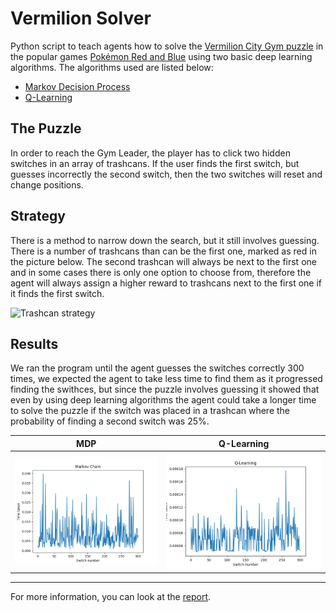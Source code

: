 # Vermilion Solver
Python script to teach agents how to solve the [Vermilion City Gym puzzle](http://wiki.pokemonspeedruns.com/index.php/Trash_Cans) in the popular games [Pokémon Red and Blue](https://en.wikipedia.org/wiki/Pok%C3%A9mon_Red_and_Blue) using two basic deep learning algorithms. The algorithms used are listed below:
- [Markov Decision Process](https://en.wikipedia.org/wiki/Markov_decision_process)
- [Q-Learning](https://en.wikipedia.org/wiki/Q-learning)

## The Puzzle
In order to reach the Gym Leader, the player has to click two hidden switches in an array of trashcans. If the user finds the first switch, but guesses incorrectly the second switch, then the two switches will reset and change positions.

## Strategy
There is a method to narrow down the search, but it still involves guessing. There is a number of trashcans than can be the first one, marked as red in the picture below. The second trashcan will always be next to the first one and in some cases there is only one option to choose from, therefore the agent will always assign a higher reward to trashcans next to the first one if it finds the first switch.

![Trashcan strategy](https://i.imgur.com/mCgVe4w.png)

## Results
We ran the program until the agent guesses the switches correctly 300 times, we expected the agent to take less time to find them as it progressed finding the swithces, but since the puzzle involves guessing it showed that even by using deep learning algorithms the agent could take a longer time to solve the puzzle if the switch was placed in a trashcan where the probability of finding a second switch was 25%.

|               MDP               |                   Q-Learning                   |
|               ---               |                   ----------                   |
| ![MDP Results](./markov300.png) | ![Q-Learning Results](./low_gamma_low_exp.png) |

---

For more information, you can look at the [report](./report.pdf).
